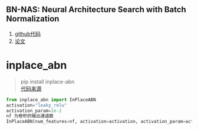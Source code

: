 ## BN-NAS: Neural Architecture Search with Batch Normalization
1. [github代码](https://github.com/bychen515/BNNAS)
2. [论文](https://arxiv.org/abs/2108.07375)

# inplace_abn
> pip install inplace-abn <br/>
> [代码来源](https://github.com/mapillary/inplace_abn)
```python
from inplace_abn import InPlaceABN
activation="leaky_relu"
activation_param=1e-2
nf 为卷积的输出通道数
InPlaceABN(num_features=nf, activation=activation, activation_param=activation_param)
```
